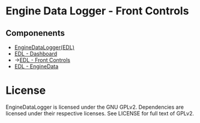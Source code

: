 # Engine Data Logger - Front Controls

## Componenents
- [EngineDataLogger(EDL)](https://github.com/techie66/EngineDataLogger)
- [EDL - Dashboard](https://github.com/techie66/EngineDataLogger---Dashboard)
- ->[EDL - Front Controls](https://github.com/techie66/EngineDataLogger-FrontControls)
- [EDL - EngineData](https://github.com/techie66/EngineDataLogger-EngineData)

# License
EngineDataLogger is licensed under the GNU GPLv2. Dependencies are licensed under their respective licenses. See LICENSE for full text of GPLv2.

